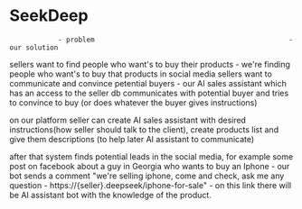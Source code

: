 # SeekDeep

                - problem                                                - our solution
sellers want to find people who want's to buy their products - we're finding people who want's to buy that products in social media
sellers want to communicate and convince petential buyers    - our AI sales assistant which has an access to the seller db communicates with potential buyer and tries to convince to buy (or does whatever the buyer gives instructions)


on our platform seller can create AI sales assistant with desired instructions(how seller should talk to the client), create products list and give them descriptions (to help later AI assistant to communicate)

after that system finds potential leads in the social media, for example some post on facebook about a guy in Georgia who wants to buy an Iphone - our bot sends a comment "we're selling iphone, come and check, ask me any question - https://{seller}.deepseek/iphone-for-sale" - on this link there will be AI assistant bot with the knowledge of the product.



